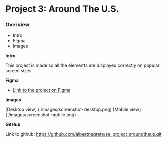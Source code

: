 # Project 3: Around The U.S.

### Overview

- Intro
- Figma
- Images

**Intro**

This project is made so all the elements are displayed correctly on popular screen sizes.

**Figma**

- [Link to the project on Figma](https://www.figma.com/file/ii4xxsJ0ghevUOcssTlHZv/Sprint-3%3A-Around-the-US?node-id=0%3A1)

**Images**

[Desktop view] (./images/screenshot-desktop.png)
[Mobile view] (./images/screenshot-mobile.png)

**GitHub**

Link to github: https://github.com/albertnegrete/se_project_aroundtheus.git
